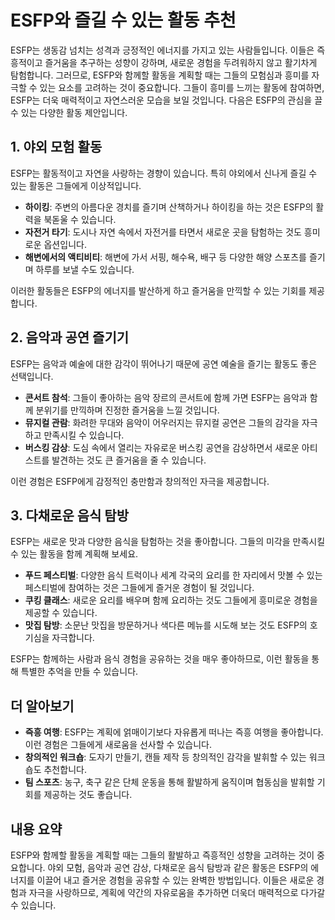 # ESFP와 즐길 수 있는 활동 추천

ESFP는 생동감 넘치는 성격과 긍정적인 에너지를 가지고 있는 사람들입니다. 이들은 즉흥적이고 즐거움을 추구하는 성향이 강하며, 새로운 경험을 두려워하지 않고 활기차게 탐험합니다. 그러므로, ESFP와 함께할 활동을 계획할 때는 그들의 모험심과 흥미를 자극할 수 있는 요소를 고려하는 것이 중요합니다. 그들이 흥미를 느끼는 활동에 참여하면, ESFP는 더욱 매력적이고 자연스러운 모습을 보일 것입니다. 다음은 ESFP의 관심을 끌 수 있는 다양한 활동 제안입니다.

## 1. 야외 모험 활동

ESFP는 활동적이고 자연을 사랑하는 경향이 있습니다. 특히 야외에서 신나게 즐길 수 있는 활동은 그들에게 이상적입니다.

- **하이킹**: 주변의 아름다운 경치를 즐기며 산책하거나 하이킹을 하는 것은 ESFP의 활력을 북돋울 수 있습니다.
- **자전거 타기**: 도시나 자연 속에서 자전거를 타면서 새로운 곳을 탐험하는 것도 흥미로운 옵션입니다.
- **해변에서의 액티비티**: 해변에 가서 서핑, 해수욕, 배구 등 다양한 해양 스포츠를 즐기며 하루를 보낼 수도 있습니다.

이러한 활동들은 ESFP의 에너지를 발산하게 하고 즐거움을 만끽할 수 있는 기회를 제공합니다.

## 2. 음악과 공연 즐기기

ESFP는 음악과 예술에 대한 감각이 뛰어나기 때문에 공연 예술을 즐기는 활동도 좋은 선택입니다.

- **콘서트 참석**: 그들이 좋아하는 음악 장르의 콘서트에 함께 가면 ESFP는 음악과 함께 분위기를 만끽하며 진정한 즐거움을 느낄 것입니다.
- **뮤지컬 관람**: 화려한 무대와 음악이 어우러지는 뮤지컬 공연은 그들의 감각을 자극하고 만족시킬 수 있습니다.
- **버스킹 감상**: 도심 속에서 열리는 자유로운 버스킹 공연을 감상하면서 새로운 아티스트를 발견하는 것도 큰 즐거움을 줄 수 있습니다.

이런 경험은 ESFP에게 감정적인 충만함과 창의적인 자극을 제공합니다.

## 3. 다채로운 음식 탐방

ESFP는 새로운 맛과 다양한 음식을 탐험하는 것을 좋아합니다. 그들의 미각을 만족시킬 수 있는 활동을 함께 계획해 보세요.

- **푸드 페스티벌**: 다양한 음식 트럭이나 세계 각국의 요리를 한 자리에서 맛볼 수 있는 페스티벌에 참여하는 것은 그들에게 즐거운 경험이 될 것입니다.
- **쿠킹 클래스**: 새로운 요리를 배우며 함께 요리하는 것도 그들에게 흥미로운 경험을 제공할 수 있습니다.
- **맛집 탐방**: 소문난 맛집을 방문하거나 색다른 메뉴를 시도해 보는 것도 ESFP의 호기심을 자극합니다.

ESFP는 함께하는 사람과 음식 경험을 공유하는 것을 매우 좋아하므로, 이런 활동을 통해 특별한 추억을 만들 수 있습니다.

## 더 알아보기

- **즉흥 여행**: ESFP는 계획에 얽매이기보다 자유롭게 떠나는 즉흥 여행을 좋아합니다. 이런 경험은 그들에게 새로움을 선사할 수 있습니다.
- **창의적인 워크숍**: 도자기 만들기, 캔들 제작 등 창의적인 감각을 발휘할 수 있는 워크숍도 추천합니다.
- **팀 스포츠**: 농구, 축구 같은 단체 운동을 통해 활발하게 움직이며 협동심을 발휘할 기회를 제공하는 것도 좋습니다.

## 내용 요약

ESFP와 함께할 활동을 계획할 때는 그들의 활발하고 즉흥적인 성향을 고려하는 것이 중요합니다. 야외 모험, 음악과 공연 감상, 다채로운 음식 탐방과 같은 활동은 ESFP의 에너지를 이끌어 내고 즐거운 경험을 공유할 수 있는 완벽한 방법입니다. 이들은 새로운 경험과 자극을 사랑하므로, 계획에 약간의 자유로움을 추가하면 더욱더 매력적으로 다가갈 수 있습니다.